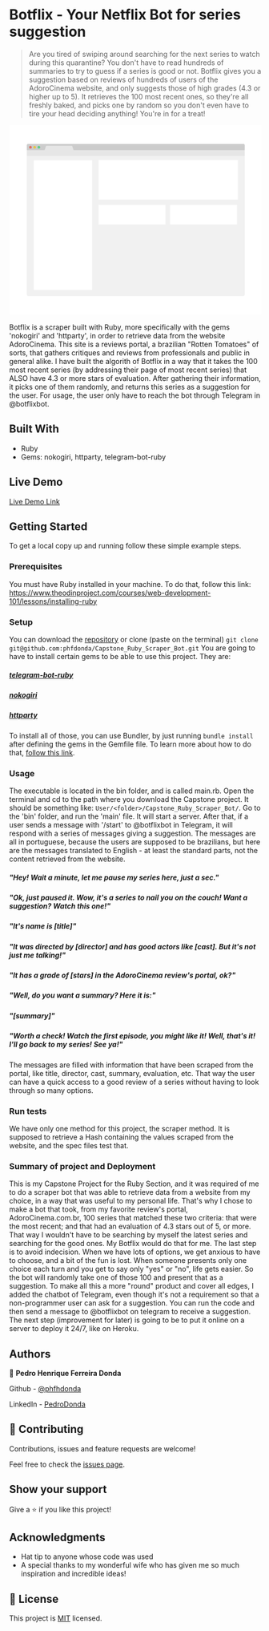 # Botflix - Your Netflix Bot for series suggestion

> Are you tired of swiping around searching for the next series to watch during this quarantine? You don't have to read hundreds of summaries to try to guess if a series is good or not. Botflix gives you a suggestion based on reviews of hundreds of users of the AdoroCinema website, and only suggests those of high grades (4.3 or higher up to 5). It retrieves the 100 most recent ones, so they're all freshly baked, and picks one by random so you don't even have to tire your head deciding anything! You're in for a treat!

![screenshot](./app_screenshot.png)

Botflix is a scraper built with Ruby, more specifically with the gems 'nokogiri' and 'httparty', in order to retrieve data from the website AdoroCinema. This site is a reviews portal, a brazilian "Rotten Tomatoes" of sorts, that gathers critiques and reviews from professionals and public in general alike. 
I have built the algorith of Botflix in a way that it takes the 100 most recent series (by addressing their page of most recent series) that ALSO have 4.3 or more stars of evaluation. After gathering their information, it picks one of them randomly, and returns this series as a suggestion for the user. 
For usage, the user only have to reach the bot through Telegram in @botflixbot.

## Built With

- Ruby
- Gems: nokogiri, httparty, telegram-bot-ruby

## Live Demo

[Live Demo Link](https://livedemo.com)


## Getting Started

To get a local copy up and running follow these simple example steps.

### Prerequisites
You must have Ruby installed in your machine. To do that, follow this link: https://www.theodinproject.com/courses/web-development-101/lessons/installing-ruby

### Setup
You can download the [repository](https://github.com/phfdonda/Capstone_Ruby_Scraper_Bot) or clone (paste on the terminal) ```git clone git@github.com:phfdonda/Capstone_Ruby_Scraper_Bot.git```
You are going to have to install certain gems to be able to use this project. They are:

##### [telegram-bot-ruby](https://github.com/telegram-bot-rb/telegram-bot)
##### [nokogiri](https://nokogiri.org/tutorials/installing_nokogiri.html#install-with-included-libraries-recommended)
##### [httparty](https://github.com/jnunemaker/httparty)
To install all of those, you can use Bundler, by just running ```bundle install``` after defining the gems in the Gemfile file. To learn more about how to do that, [follow this link](https://bundler.io/v2.0/man/bundle-install.1.html). 

### Usage
The executable is located in the bin folder, and is called main.rb. Open the terminal and cd to the path where you download the Capstone project. It should be something like: ```User/<folder>/Capstone_Ruby_Scraper_Bot/```. Go to the 'bin' folder, and run the 'main' file. It will start a server. After that, if a user sends a message with '/start' to @botflixbot in Telegram, it will respond with a series of messages giving a suggestion. 
The messages are all in portuguese, because the users are supposed to be brazilians, but here are the messages translated to English - at least the standard parts, not the content retrieved from the website.
##### "Hey! Wait a minute, let me pause my series here, just a sec."
##### "Ok, just paused it. Wow, it's a series to nail you on the couch! Want a suggestion? Watch this one!"
##### "It's name is [title]"
##### "It was directed by [director] and has good actors like [cast]. But it's not just me talking!"
##### "It has a grade of [stars] in the AdoroCinema review's portal, ok?"
##### "Well, do you want a summary? Here it is:"
##### "[summary]"
##### "Worth a check! Watch the first episode, you might like it! Well, that's it! I'll go back to my series! See ya!"

The messages are filled with information that have been scraped from the portal, like title, director, cast, summary, evaluation, etc. That way the user can have a quick access to a good review of a series without having to look through so many options.

### Run tests
We have only one method for this project, the scraper method. It is supposed to retrieve a Hash containing the values scraped from the website, and the spec files test that.

### Summary of project and Deployment
This is my Capstone Project for the Ruby Section, and it was required of me to do a scraper bot that was able to retrieve data from a website from my choice, in a way that was useful to my personal life.
That's why I chose to make a bot that took, from my favorite review's portal, AdoroCinema.com.br, 100 series that matched these two criteria: that were the most recent; and that had an evaluation of 4.3 stars out of 5, or more. That way I wouldn't have to be searching by myself the latest series and searching for the good ones. My Botflix would do that for me.
The last step is to avoid indecision. When we have lots of options, we get anxious to have to choose, and a bit of the fun is lost. When someone presents only one choice each turn and you get to say only "yes" or "no", life gets easier. So the bot will randomly take one of those 100 and present that as a suggestion.
To make all this a more "round" product and cover all edges, I added the chatbot of Telegram, even though it's not a requirement so that a non-programmer user can ask for a suggestion. You can run the code and then send a message to @botflixbot on telegram to receive a suggestion.
The next step (improvement for later) is going to be to put it online on a server to deploy it 24/7, like on Heroku. 


## Authors

👤 **Pedro Henrique Ferreira Donda**



Github - [@phfhdonda](https://github.com/phfdonda)

LinkedIn - [PedroDonda](https://www.linkedin.com/in/pedro-donda-808621bb/)

## 🤝 Contributing

Contributions, issues and feature requests are welcome!

Feel free to check the [issues page](issues/).

## Show your support

Give a ⭐️ if you like this project!

## Acknowledgments

- Hat tip to anyone whose code was used
- A special thanks to my wonderful wife who has given me so much inspiration and incredible ideas!

## 📝 License

This project is [MIT](lic.url) licensed.
